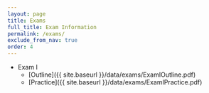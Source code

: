 ```yaml
---
layout: page
title: Exams 
full_title: Exam Information
permalink: /exams/
exclude_from_nav: true
order: 4
---
```


* Exam I
	- [Outline]({{ site.baseurl }}/data/exams/ExamIOutline.pdf)
	- [Practice]({{ site.baseurl }}/data/exams/ExamIPractice.pdf)


